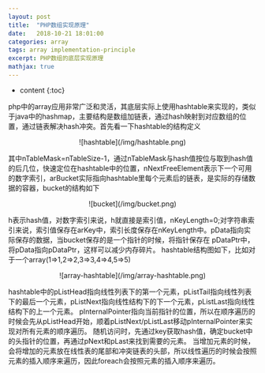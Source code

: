 ```yaml
---
layout: post
title:  "PHP数组实现原理"
date:   2018-10-21 18:01:00
categories: array
tags: array implementation-principle
excerpt: PHP数组的底层实现原理
mathjax: true
---
```


* content
{:toc}

php中的array应用非常广泛和灵活，其底层实际上使用hashtable来实现的，类似于java中的hashmap，主要结构是数组加链表，通过hash映射到对应数组的位置，通过链表解决hash冲突。首先看一下hashtable的结构定义

 <div align="center">![hashtable](/img/hashtable.png)</div>

其中nTableMask=nTableSize-1，通过nTableMask与hash值按位与取到hash值的后几位，快速定位在hashtable中的位置，nNextFreeElement表示下一个可用的数字索引，arBucket实际指向hashtable里每个元素后的链表，是实际的存储数据的容器，bucket的结构如下

 <div align="center">![bucket](/img/bucket.png)</div>

h表示hash值，对数字索引来说，h就直接是索引值，nKeyLength=0;对字符串索引来说，索引值保存在arKey中，索引长度保存在nKeyLength中。pData指向实际保存的数据，当bucket保存的是一个指针的时候，将指针保存在
pDataPtr中，将pData指向pDataPtr，这样可以减少内存碎片。
hashtable结构图如下，比如对于一个array(1=>1,2=>2,3=>3,4=>4,5=>5)

 <div align="center">![array-hashtable](/img/array-hashtable.png)</div>

hashtable中的pListHead指向线性列表下的第一个元素，pListTail指向线性列表下的最后一个元素，pListNext指向线性结构下的下一个元素，pListLast指向线性结构下的上一个元素。
pInternalPointer指向当前指针的位置，所以在顺序遍历的时候会先从pListHead开始，顺着pListNext/pListLast移动pInternalPointer来实现对所有元素的顺序遍历。
随机访问时，先通过key获取hash值，确定bucket中的头指针的位置，再通过pNext和pLast来找到需要的元素。
当增加元素的时候，会将增加的元素放在线性表的尾部和冲突链表的头部，所以线性遍历的时候会按照元素的插入顺序来遍历，因此foreach会按照元素的插入顺序来遍历。